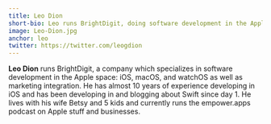 ```yaml
---
title: Leo Dion
short-bio: Leo runs BrightDigit, doing software development in the Apple space
image: Leo-Dion.jpg
anchor: leo
twitter: https://twitter.com/leogdion
---
```


**Leo Dion** runs BrightDigit, a company which specializes in software development in the Apple space: iOS, macOS, and watchOS as well as marketing integration. He has almost 10 years of experience developing in iOS and has been developing in and blogging about Swift since day 1. He lives with his wife Betsy and 5 kids and currently runs the empower.apps podcast on Apple stuff and businesses.
